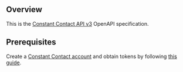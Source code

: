 ## Overview
This is the [Constant Contact API v3](https://v3.developer.constantcontact.com/api_guide/index.html) OpenAPI specification.
## Prerequisites

  Create a [Constant Contact account](https://v3.developer.constantcontact.com/login/index.html) and obtain tokens by following [this guide](https://v3.developer.constantcontact.com/api_guide/getting_started.html).
